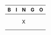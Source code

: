 | B | I | N | G | O |
|---|---|---|---|---|
|   |   |   |   |   |
|   |   |   |   |   |
|   |   | X |   |   |
|   |   |   |   |   |
|   |   |   |   |   |

